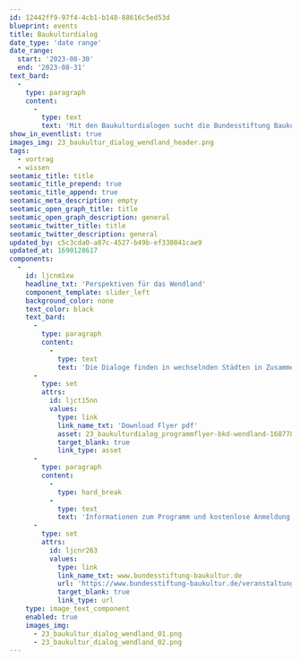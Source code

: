 ```yaml
---
id: 12442ff9-97f4-4cb1-b148-88616c5ed53d
blueprint: events
title: Baukulturdialog
date_type: 'date range'
date_range:
  start: '2023-08-30'
  end: '2023-08-31'
text_bard:
  -
    type: paragraph
    content:
      -
        type: text
        text: 'Mit den Baukulturdialogen sucht die Bundesstiftung Baukultur das direkte Gespräch mit Entscheidern und Engagierten aus dem Baubereich – mehrmals im Jahr, deutschlandweit.'
show_in_eventlist: true
images_img: 23_baukultur_dialog_wendland_header.png
tags:
  - vortrag
  - wissen
seotamic_title: title
seotamic_title_prepend: true
seotamic_title_append: true
seotamic_meta_description: empty
seotamic_open_graph_title: title
seotamic_open_graph_description: general
seotamic_twitter_title: title
seotamic_twitter_description: general
updated_by: c5c3cda0-a87c-4527-b49b-ef338041cae9
updated_at: 1690128617
components:
  -
    id: ljcnm1xw
    headline_txt: 'Perspektiven für das Wendland'
    component_template: slider_left
    background_color: none
    text_color: black
    text_bard:
      -
        type: paragraph
        content:
          -
            type: text
            text: 'Die Dialoge finden in wechselnden Städten in Zusammenarbeit mit lokalen Partnern statt. Anhand eines Beispiels vor Ort werden umfassende baukulturelle Herausforderungen und Fragestellungen diskutiert. So ermöglichen die Dialoge einen direkten Austausch zwischen einzelnen Akteuren aus Kommunen und Bauwirtschaft, Planungs- und Immobilienwesen und erzeugen einen Anstoß für einen langfristigen Bedeutungszuwachs baukultureller Themen vor Ort. '
      -
        type: set
        attrs:
          id: ljct15nn
          values:
            type: link
            link_name_txt: 'Download Flyer pdf'
            asset: 23_baukulturdialog_programmflyer-bkd-wendland-1687780764.pdf
            target_blank: true
            link_type: asset
      -
        type: paragraph
        content:
          -
            type: hard_break
          -
            type: text
            text: 'Informationen zum Programm und kostenlose Anmeldung:'
      -
        type: set
        attrs:
          id: ljcnr263
          values:
            type: link
            link_name_txt: www.bundesstiftung-baukultur.de
            url: 'https://www.bundesstiftung-baukultur.de/veranstaltungen/baukulturdialoge/detail/baukulturdialog-wendland'
            target_blank: true
            link_type: url
    type: image_text_component
    enabled: true
    images_img:
      - 23_baukultur_dialog_wendland_01.png
      - 23_baukultur_dialog_wendland_02.png
---
```

